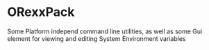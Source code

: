 # ORexxPack
Some Platform independ command line utilities, as well as some Gui element for viewing and editing System Environment variables
